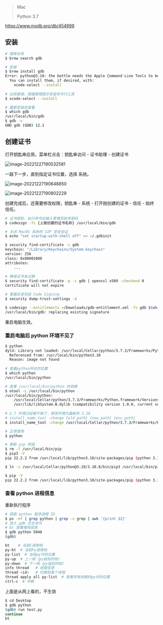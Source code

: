 > Mac
>
> Python 3.7



https://www.modb.pro/db/454999

## 安装

```bash
# 搜索仓库
$ brew search gdb

# 安装
$ brew install gdb
Error: python@3.10: the bottle needs the Apple Command Line Tools to be installed.
  You can install them, if desired, with:
    xcode-select --install
    
# 出现报错，根据报错提示安装命令行工具
$ xcode-select --install

# 重新安装后查看
$ which gdb
/usr/local/bin/gdb
$ gdb -v
GNU gdb (GDB) 12.1
```



## 创建证书

打开钥匙串应用，菜单栏点击：钥匙串访问 - 证书助理 - 创建证书

![image-20221227190532581](https://cdn.jsdelivr.net/gh/abeelan/image-hosting-service/img/image-20221227190532581.png)

一路下一步，直到指定证书位置，选择 系统。

![image-20221227190648850](https://cdn.jsdelivr.net/gh/abeelan/image-hosting-service/img/image-20221227190648850.png)

![image-20221227190802229](https://cdn.jsdelivr.net/gh/abeelan/image-hosting-service/img/image-20221227190802229.png)

创建完成后，还需要修改权限，钥匙串 - 系统 - 打开刚创建的证书 - 信任 - 始终信任。



```bash
# 证书授权，执行命令后输入管理员账号密码
$ codesign -fs {上面创建的证书名称} /usr/local/bin/gdb

# 关闭 MacOS 系统的 SIP 安全验证 
$ echo "set startup-with-shell off" >> ~/.gdbinit
```



```bash
$ security find-certificate -c gdb
keychain: "/Library/Keychains/System.keychain"
version: 256
class: 0x80001000
attributes:
	...
	
# 确保证书未过期
$ security find-certificate -p -c gdb | openssl x509 -checkend 0
Certificate will not expire

# 里面应该包括 Code Signing
$ security dump-trust-settings -d

$ codesign --entitlements ~/Downloads/gdb-entitlement.xml -fs gdb $(which gdb)
/usr/local/bin/gdb: replacing existing signature
```



重启电脑生效。





### 重启电脑后 python 环境不见了

```bash
$ python
dyld: Library not loaded: /usr/local/Cellar/python/3.7.3/Frameworks/Python.framework/Versions/3.7/Python
  Referenced from: /usr/local/bin/python3.10
  Reason: image not found
  
# 查看python所在的位置
$ which python
/usr/local/bin/python

# 查看 /usr/local/bin/python 的依赖
$ otool -L /usr/local/bin/python
/usr/local/bin/python:
	/usr/local/Cellar/python/3.7.3/Frameworks/Python.framework/Versions/3.7/Python (compatibility version 3.7.0, current version 3.7.0)
	/usr/lib/libSystem.B.dylib (compatibility version 1.0.0, current version 1252.250.1)
	
# 3.7 环境已经被干掉了，修改环境为最新的 3.10
# install_name_tool -change {old_path} {new_path} {env_path}
$ install_name_tool -change /usr/local/Cellar/python/3.7.3/Frameworks/Python.framework/Versions/3.7/Python /usr/local/Cellar/python@3.10/3.10.8/Frameworks/Python.framework/Versions/3.10/Python /usr/local/bin/python

# 正常使用
$ python
```



```bash
# 更新 pip 软链
$ rm -f /usr/local/bin/pip
$ pip3 -V
pip 22.2.2 from /usr/local/lib/python3.10/site-packages/pip (python 3.10)

$ ln -s /usr/local/Cellar/python@3.10/3.10.8/bin/pip3 /usr/local/bin/pip

$ pip -V
pip 22.2.2 from /usr/local/lib/python3.10/site-packages/pip (python 3.10)
```





### 查看 python 进程信息

重新执行程序

```bash
# 获取 python 程序进程 ID
$ ps -ef | grep python | grep -v grep | awk '{print $2}'
# 进入 gdb 交互命令
# bt 查看堆栈信息
$ gdb python 5048
(gdb)

bt    # 当前C调用栈
py-bt  # 当前Py调用栈
py-list  # 当前py代码位置
py-up  # 上一帧（py级别的帧）
py-down  # 下一帧（py级别的帧）
info thread   # 线程信息
thread <id>   # 切换到某个线程
thread apply all py-list  # 查看所有线程的py代码位置
ctrl-c  # 中断
```



上面是从网上看的，不生效

```bash
$ cd Desktop
$ gdb python
(gdb) run test.py
continue
bt
```



